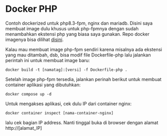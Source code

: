 # Docker PHP

Contoh dockerized untuk php8.3-fpm, nginx dan mariadb. Disini saya membuat image dulu khusus untuk php-fpmnya dengan sudah menambahkan ekstensi php yang biasa saya gunakan. Repo docker imagenya bisa dilihat [disini](https://hub.docker.com/repository/docker/yllumi/php83/general).

Kalau mau membuat image php-fpm sendiri karena misalnya ada ekstensi yang mau ditambah, dsb, bisa modif file Dockerfile-php lalu jalankan perintah ini untuk membuat image baru:
```
docker build -t [namatag]:[versi] -f Dockerfile-php .
```

Setelah image php-fpm tersedia, jalankan perinah berikut untuk membuat container aplikasi yang dibutuhkan:
```
docker compose up -d
```

Untuk mengakses aplikasi, cek dulu IP dari container nginx:

```
docker container inspect [nama-container-nginx]
```
lalu cek bagian IP address. Nanti tinggal buka di browser dengan alamat http://[alamat_IP]

